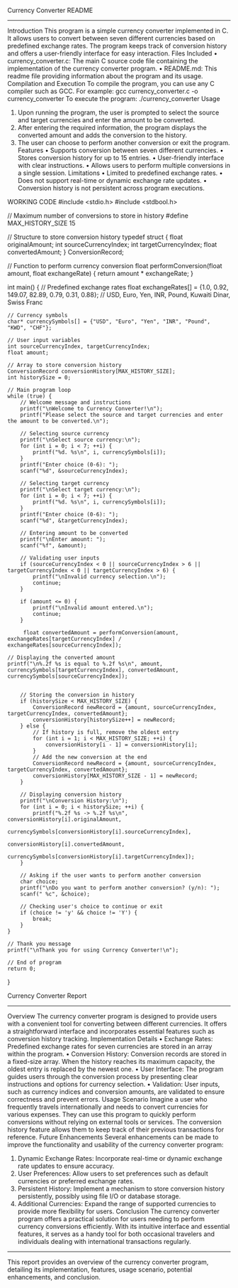  Currency Converter README
________________________________________
Introduction
This program is a simple currency converter implemented in C. It allows users to convert between seven different currencies based on predefined exchange rates. The program keeps track of conversion history and offers a user-friendly interface for easy interaction.
Files Included
•	currency_converter.c: The main C source code file containing the implementation of the currency converter program.
•	README.md: This readme file providing information about the program and its usage.
Compilation and Execution
To compile the program, you can use any C compiler such as GCC. For example:
gcc currency_converter.c -o currency_converter
To execute the program:
./currency_converter
Usage
1.	Upon running the program, the user is prompted to select the source and target currencies and enter the amount to be converted.
2.	After entering the required information, the program displays the converted amount and adds the conversion to the history.
3.	The user can choose to perform another conversion or exit the program.
Features
•	Supports conversion between seven different currencies.
•	Stores conversion history for up to 15 entries.
•	User-friendly interface with clear instructions.
•	Allows users to perform multiple conversions in a single session.
Limitations
•	Limited to predefined exchange rates.
•	Does not support real-time or dynamic exchange rate updates.
•	Conversion history is not persistent across program executions.

WORKING CODE
#include <stdio.h>
#include <stdbool.h>

// Maximum number of conversions to store in history
#define MAX_HISTORY_SIZE 15

// Structure to store conversion history
typedef struct {
    float originalAmount;
    int sourceCurrencyIndex;
    int targetCurrencyIndex;
    float convertedAmount;
} ConversionRecord;

// Function to perform currency conversion
float performConversion(float amount, float exchangeRate) {
    return amount * exchangeRate;
}

int main() {
    // Predefined exchange rates
    float exchangeRates[] = {1.0, 0.92, 149.07, 82.89, 0.79, 0.31, 0.88}; // USD, Euro, Yen, INR, Pound, Kuwaiti Dinar, Swiss Franc

    // Currency symbols
    char* currencySymbols[] = {"USD", "Euro", "Yen", "INR", "Pound", "KWD", "CHF"};
    
    // User input variables
    int sourceCurrencyIndex, targetCurrencyIndex;
    float amount;

    // Array to store conversion history
    ConversionRecord conversionHistory[MAX_HISTORY_SIZE];
    int historySize = 0;

    // Main program loop
    while (true) {
        // Welcome message and instructions
        printf("\nWelcome to Currency Converter!\n");
        printf("Please select the source and target currencies and enter the amount to be converted.\n");

        // Selecting source currency
        printf("\nSelect source currency:\n");
        for (int i = 0; i < 7; ++i) {
            printf("%d. %s\n", i, currencySymbols[i]);
        }
        printf("Enter choice (0-6): ");
        scanf("%d", &sourceCurrencyIndex);

        // Selecting target currency
        printf("\nSelect target currency:\n");
        for (int i = 0; i < 7; ++i) {
            printf("%d. %s\n", i, currencySymbols[i]);
        }
        printf("Enter choice (0-6): ");
        scanf("%d", &targetCurrencyIndex);

        // Entering amount to be converted
        printf("\nEnter amount: ");
        scanf("%f", &amount);

        // Validating user inputs
        if (sourceCurrencyIndex < 0 || sourceCurrencyIndex > 6 || targetCurrencyIndex < 0 || targetCurrencyIndex > 6) {
            printf("\nInvalid currency selection.\n");
            continue;
        }

        if (amount <= 0) {
            printf("\nInvalid amount entered.\n");
            continue;
        }

         float convertedAmount = performConversion(amount, exchangeRates[targetCurrencyIndex] / exchangeRates[sourceCurrencyIndex]);

    // Displaying the converted amount
    printf("\n%.2f %s is equal to %.2f %s\n", amount, currencySymbols[targetCurrencyIndex], convertedAmount, currencySymbols[sourceCurrencyIndex]);


        // Storing the conversion in history
        if (historySize < MAX_HISTORY_SIZE) {
            ConversionRecord newRecord = {amount, sourceCurrencyIndex, targetCurrencyIndex, convertedAmount};
            conversionHistory[historySize++] = newRecord;
        } else {
            // If history is full, remove the oldest entry
            for (int i = 1; i < MAX_HISTORY_SIZE; ++i) {
                conversionHistory[i - 1] = conversionHistory[i];
            }
            // Add the new conversion at the end
            ConversionRecord newRecord = {amount, sourceCurrencyIndex, targetCurrencyIndex, convertedAmount};
            conversionHistory[MAX_HISTORY_SIZE - 1] = newRecord;
        }

        // Displaying conversion history
        printf("\nConversion History:\n");
        for (int i = 0; i < historySize; ++i) {
            printf("%.2f %s -> %.2f %s\n", conversionHistory[i].originalAmount, 
                                           currencySymbols[conversionHistory[i].sourceCurrencyIndex], 
                                           conversionHistory[i].convertedAmount, 
                                           currencySymbols[conversionHistory[i].targetCurrencyIndex]);
        }

        // Asking if the user wants to perform another conversion
        char choice;
        printf("\nDo you want to perform another conversion? (y/n): ");
        scanf(" %c", &choice);

        // Checking user's choice to continue or exit
        if (choice != 'y' && choice != 'Y') {
            break;
        }
    }

    // Thank you message
    printf("\nThank you for using Currency Converter!\n");

    // End of program
    return 0;
}


Currency Converter Report
________________________________________
Overview
The currency converter program is designed to provide users with a convenient tool for converting between different currencies. It offers a straightforward interface and incorporates essential features such as conversion history tracking.
Implementation Details
•	Exchange Rates: Predefined exchange rates for seven currencies are stored in an array within the program.
•	Conversion History: Conversion records are stored in a fixed-size array. When the history reaches its maximum capacity, the oldest entry is replaced by the newest one.
•	User Interface: The program guides users through the conversion process by presenting clear instructions and options for currency selection.
•	Validation: User inputs, such as currency indices and conversion amounts, are validated to ensure correctness and prevent errors.
Usage Scenario
Imagine a user who frequently travels internationally and needs to convert currencies for various expenses. They can use this program to quickly perform conversions without relying on external tools or services. The conversion history feature allows them to keep track of their previous transactions for reference.
Future Enhancements
Several enhancements can be made to improve the functionality and usability of the currency converter program:
1.	Dynamic Exchange Rates: Incorporate real-time or dynamic exchange rate updates to ensure accuracy.
2.	User Preferences: Allow users to set preferences such as default currencies or preferred exchange rates.
3.	Persistent History: Implement a mechanism to store conversion history persistently, possibly using file I/O or database storage.
4.	Additional Currencies: Expand the range of supported currencies to provide more flexibility for users.
Conclusion
The currency converter program offers a practical solution for users needing to perform currency conversions efficiently. With its intuitive interface and essential features, it serves as a handy tool for both occasional travelers and individuals dealing with international transactions regularly.
________________________________________
This report provides an overview of the currency converter program, detailing its implementation, features, usage scenario, potential enhancements, and conclusion.

